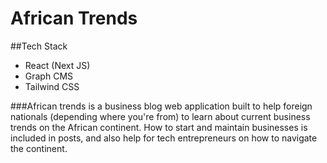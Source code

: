 # African Trends

##Tech Stack
- React (Next JS)
- Graph CMS
- Tailwind CSS

###African trends is a business blog web application built to help foreign nationals (depending where you're from) to learn about current business trends on the African continent. How to start and maintain businesses is included in posts, and also help for tech entrepreneurs on how to navigate the continent.
